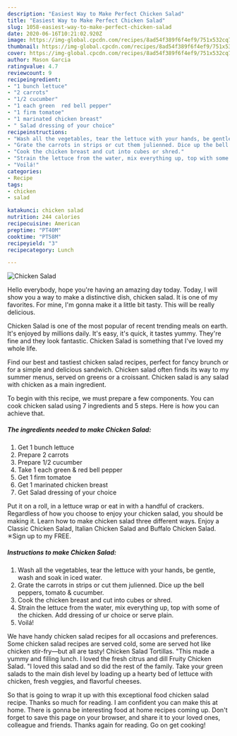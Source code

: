 ```yaml
---
description: "Easiest Way to Make Perfect Chicken Salad"
title: "Easiest Way to Make Perfect Chicken Salad"
slug: 1058-easiest-way-to-make-perfect-chicken-salad
date: 2020-06-16T10:21:02.920Z
image: https://img-global.cpcdn.com/recipes/8ad54f389f6f4ef9/751x532cq70/chicken-salad-recipe-main-photo.jpg
thumbnail: https://img-global.cpcdn.com/recipes/8ad54f389f6f4ef9/751x532cq70/chicken-salad-recipe-main-photo.jpg
cover: https://img-global.cpcdn.com/recipes/8ad54f389f6f4ef9/751x532cq70/chicken-salad-recipe-main-photo.jpg
author: Mason Garcia
ratingvalue: 4.7
reviewcount: 9
recipeingredient:
- "1 bunch lettuce"
- "2 carrots"
- "1/2 cucumber"
- "1 each green  red bell pepper"
- "1 firm tomatoe"
- "1 marinated chicken breast"
- " Salad dressing of your choice"
recipeinstructions:
- "Wash all the vegetables, tear the lettuce with your hands, be gentle, wash and soak in iced water."
- "Grate the carrots in strips or cut them julienned. Dice up the bell peppers, tomato &amp; cucumber."
- "Cook the chicken breast and cut into cubes or shred."
- "Strain the lettuce from the water, mix everything up, top with some of the chicken. Add dressing of ur choice or serve plain."
- "Voilá!"
categories:
- Recipe
tags:
- chicken
- salad

katakunci: chicken salad 
nutrition: 244 calories
recipecuisine: American
preptime: "PT40M"
cooktime: "PT58M"
recipeyield: "3"
recipecategory: Lunch

---
```



![Chicken Salad](https://img-global.cpcdn.com/recipes/8ad54f389f6f4ef9/751x532cq70/chicken-salad-recipe-main-photo.jpg)

Hello everybody, hope you're having an amazing day today. Today, I will show you a way to make a distinctive dish, chicken salad. It is one of my favorites. For mine, I'm gonna make it a little bit tasty. This will be really delicious.

Chicken Salad is one of the most popular of recent trending meals on earth. It's enjoyed by millions daily. It's easy, it's quick, it tastes yummy. They're fine and they look fantastic. Chicken Salad is something that I've loved my whole life.

Find our best and tastiest chicken salad recipes, perfect for fancy brunch or for a simple and delicious sandwich. Chicken salad often finds its way to my summer menus, served on greens or a croissant. Chicken salad is any salad with chicken as a main ingredient.


To begin with this recipe, we must prepare a few components. You can cook chicken salad using 7 ingredients and 5 steps. Here is how you can achieve that.

<!--inarticleads1-->

##### The ingredients needed to make Chicken Salad:

1. Get 1 bunch lettuce
1. Prepare 2 carrots
1. Prepare 1/2 cucumber
1. Take 1 each green &amp; red bell pepper
1. Get 1 firm tomatoe
1. Get 1 marinated chicken breast
1. Get  Salad dressing of your choice


Put it on a roll, in a lettuce wrap or eat in with a handful of crackers. Regardless of how you choose to enjoy your chicken salad, you should be making it. Learn how to make chicken salad three different ways. Enjoy a Classic Chicken Salad, Italian Chicken Salad and Buffalo Chicken Salad. ✳︎Sign up to my FREE. 

<!--inarticleads2-->

##### Instructions to make Chicken Salad:

1. Wash all the vegetables, tear the lettuce with your hands, be gentle, wash and soak in iced water.
1. Grate the carrots in strips or cut them julienned. Dice up the bell peppers, tomato &amp; cucumber.
1. Cook the chicken breast and cut into cubes or shred.
1. Strain the lettuce from the water, mix everything up, top with some of the chicken. Add dressing of ur choice or serve plain.
1. Voilá!


We have handy chicken salad recipes for all occasions and preferences. Some chicken salad recipes are served cold, some are served hot like chicken stir-fry—but all are tasty! Chicken Salad Tortillas. &#34;This made a yummy and filling lunch. I loved the fresh citrus and dill Fruity Chicken Salad. &#34;I loved this salad and so did the rest of the family. Take your green salads to the main dish level by loading up a hearty bed of lettuce with chicken, fresh veggies, and flavorful cheeses. 

So that is going to wrap it up with this exceptional food chicken salad recipe. Thanks so much for reading. I am confident you can make this at home. There is gonna be interesting food at home recipes coming up. Don't forget to save this page on your browser, and share it to your loved ones, colleague and friends. Thanks again for reading. Go on get cooking!
